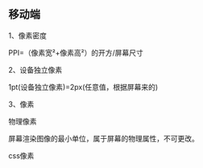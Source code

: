 ## 移动端

1、像素密度

PPI=（像素宽²+像素高²）的开方/屏幕尺寸

2、设备独立像素

1pt(设备独立像素)=2px(任意值，根据屏幕来的)

3、像素

物理像素

屏幕渲染图像的最小单位，属于屏幕的物理属性，不可更改。

css像素
